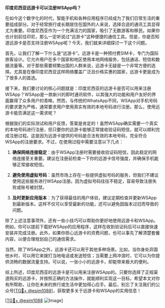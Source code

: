 **印度尼西亚远游卡可以注册WSApp吗？**

在如今这个数字化的时代，智能手机和各种应用程序已经成为了我们日常生活的重要组成部分。对于经常旅行或长期居住在国外的人来说，选择合适的通讯工具显得尤为重要。印度尼西亚作为一个充满活力的国家，吸引了无数游客和移民。如果你也计划前往印尼，那么一定听说过“远游卡”这种便捷的通信工具。但是，你是否知道远游卡是否支持注册WSApp呢？今天，我们就来详细探讨一下这个问题。

首先，让我们了解一下什么是“远游卡”。远游卡是一种预付费SIM卡，专门为国际旅客设计。它允许用户在多个国家和地区使用本地网络服务，包括通话、短信和数据流量等。对于那些需要频繁出国的人群来说，远游卡无疑是一个非常方便的选择。尤其是在像印度尼西亚这样网络覆盖广泛且价格实惠的国家，远游卡更是成为了很多人的首选。

接下来，我们要讨论的核心问题就是：印度尼西亚的远游卡是否可以用来注册WSApp？WSApp是一款新兴的即时通讯软件，以其强大的功能和用户友好的界面赢得了众多用户的青睐。然而，与传统的WhatsApp不同，WSApp对手机号码的要求更为严格，通常要求用户使用真实有效的本地号码进行注册。那么，使用远游卡能否满足这一需求呢？

根据我们的实际测试和用户反馈，答案是肯定的！虽然WSApp确实需要一个真实的本地号码进行注册，但只要你的远游卡能够正常接收验证码短信，就可以顺利完成注册过程。这是因为远游卡提供的号码是合法有效的本地号码，完全符合WSApp的注册要求。不过，在使用过程中需要注意以下几点：

1. **确保网络连接稳定**：由于WSApp注册时需要接收验证码短信，因此稳定的网络连接至关重要。建议在注册前检查一下你的远游卡信号强度，并确保手机能够正常接收短信。

2. **避免使用虚拟号码**：虽然市场上存在一些提供虚拟号码的服务，但我们不建议使用这些服务进行WSApp注册。因为虚拟号码往往不稳定，容易导致注册失败或账号被封禁。

3. **及时更新应用版本**：为了获得最佳的用户体验，建议定期检查并更新WSApp到最新版本。这样不仅可以享受最新的功能，还可以避免因版本过旧而导致的问题。

除了上述注意事项外，还有一些小技巧可以帮助你更好地使用远游卡和WSApp。例如，你可以提前下载好WSApp的应用程序，这样在收到验证码后可以直接快速安装并完成注册。此外，如果你担心远游卡的资费问题，也可以事先了解清楚套餐内容，以便合理规划自己的通信需求。

当然，除了WSApp之外，远游卡还可以用于其他多种场景。比如，当你身处异国他乡时，可以用它来拨打当地电话或发送短信；当需要上网冲浪时，它可以为你提供流畅的数据流量支持。可以说，一张小小的远游卡，却能带来极大的便利。

综上所述，印度尼西亚的远游卡是可以用来注册WSApp的。只要你选择了正规渠道购买的远游卡，并按照正确的方法操作，就能顺利实现这一目标。希望本文对你有所帮助，让你在未来的旅行或生活中更加得心应手。最后，别忘了关注我们的公众号[[TG💪+ @esim1088](https://t.me/s/esim1088)]，获取更多关于远游卡和WSApp的实用信息！

[[TG💪+ @esim1088](https://t.me/s/esim1088) ![Image](https://i.postimg.cc/4NQfJmqS/Snipaste-2025-05-13-00-14-12.png)]